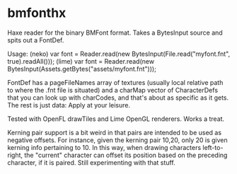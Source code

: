 bmfonthx
========

Haxe reader for the binary BMFont format. Takes a BytesInput source and spits out a FontDef.

Usage: 
  (neko) var font = Reader.read(new BytesInput(File.read("myfont.fnt", true).readAll()));
  (lime) var font = Reader.read(new BytesInput(Assets.getBytes("assets/myfont.fnt")));
  
FontDef has a pageFileNames array of textures (usually local relative path to where the .fnt file is situated) 
and a charMap vector of CharacterDefs that you can look up with charCodes, and that's about as specific as it gets. 
The rest is just data: Apply at your leisure.

Tested with OpenFL drawTiles and Lime OpenGL renderers. Works a treat.

Kerning pair support is a bit weird in that pairs are intended to be used as negative offsets. For instance, given the
kerning pair 10,20, only 20 is given kerning info pertaining to 10. In this way, when drawing characters left-to-right, the "current" character can offset its position based on the preceding character, if it is paired. Still experimenting with that stuff.
